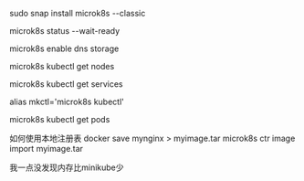sudo snap install microk8s --classic

microk8s status --wait-ready

microk8s enable dns storage

microk8s kubectl get nodes

microk8s kubectl get services

alias mkctl='microk8s kubectl'

microk8s kubectl get pods

如何使用本地注册表
docker save mynginx > myimage.tar
microk8s ctr image import myimage.tar

我一点没发现内存比minikube少